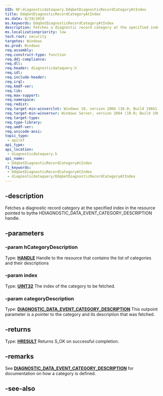 ```yaml
---
UID: NF:diagnosticdataquery.DdqGetDiagnosticRecordCategoryAtIndex
title: DdqGetDiagnosticRecordCategoryAtIndex
ms.date: 8/19/2019
ms.keywords: DdqGetDiagnosticRecordCategoryAtIndex
description: Fetches a diagnostic record category at the specified index in the resource pointed to by the HDIAGNOSTIC_DATA_EVENT_CATEGORY_DESCRIPTION handle.
ms.localizationpriority: low
tech.root: security
targetos: Windows
ms.prod: Windows
req.assembly: 
req.construct-type: function
req.ddi-compliance: 
req.dll: 
req.header: diagnosticdataquery.h
req.idl: 
req.include-header: 
req.irql: 
req.kmdf-ver: 
req.lib: 
req.max-support: 
req.namespace: 
req.redist: 
req.target-min-winverclnt: Windows 10, version 2004 (10.0; Build 19041)
req.target-min-winversvr: Windows Server, version 2004 (10.0; Build 19041)
req.target-type: 
req.type-library: 
req.umdf-ver: 
req.unicode-ansi: 
topic_type:
 - apiref
api_type:
api_location:
 - diagnosticdataquery.h
api_name:
 - DdqGetDiagnosticRecordCategoryAtIndex
f1_keywords:
 - DdqGetDiagnosticRecordCategoryAtIndex
 - diagnosticdataquery/DdqGetDiagnosticRecordCategoryAtIndex
---
```


## -description

Fetches a diagnostic record category at the specified index in the resource pointed to bythe HDIAGNOSTIC_DATA_EVENT_CATEGORY_DESCRIPTION handle.

## -parameters

### -param hCategoryDescription

Type: **[HANDLE](/windows/desktop/winprog/windows-data-types)**
Handle to the resource that contains the list of categories and their descriptions

### -param index

Type: **[UINT32](/windows/desktop/winprog/windows-data-types)**
The index of the category to be fetched.

### -param categoryDescription

Type: **[DIAGNOSTIC_DATA_EVENT_CATEGORY_DESCRIPTION](../diagnosticdataquerytypes/ns-diagnosticdataquerytypes-diagnostic_data_event_category_description.md)**
This outpoint parameter is a pointer to the category and its description that was fetched.

## -returns

Type: **[HRESULT](/windows/desktop/com/structure-of-com-error-codes)**
Returns S_OK on successful completion.

## -remarks

See **[DIAGNOSTIC_DATA_EVENT_CATEGORY_DESCRIPTION](../diagnosticdataquerytypes/ns-diagnosticdataquerytypes-diagnostic_data_event_category_description.md)** for documentation on how a category is defined.

## -see-also